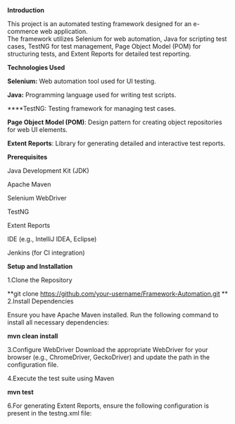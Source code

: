 **Introduction**

This project is an automated testing framework designed for an e-commerce web application.  
The framework utilizes Selenium for web automation, Java for scripting test cases, TestNG for test management, Page Object Model (POM) for structuring tests, and Extent Reports for detailed test reporting.

**Technologies Used**

**Selenium:** Web automation tool used for UI testing.

**Java:** Programming language used for writing test scripts.

****TestNG: Testing framework for managing test cases.

**Page Object Model (POM)**: Design pattern for creating object repositories for web UI elements.

**Extent Reports**: Library for generating detailed and interactive test reports.

**Prerequisites**

Java Development Kit (JDK)

Apache Maven

Selenium WebDriver

TestNG

Extent Reports

IDE (e.g., IntelliJ IDEA, Eclipse)

Jenkins (for CI integration)


**Setup and Installation**

1.Clone the Repository

**git clone https://github.com/your-username/Framework-Automation.git
**
2.Install Dependencies

Ensure you have Apache Maven installed. 
Run the following command to install all necessary dependencies:

**mvn clean install**

3.Configure WebDriver
Download the appropriate WebDriver for your browser (e.g., ChromeDriver, GeckoDriver) and update the path in the configuration file.

4.Execute the test suite using Maven

**mvn test**

6.For generating Extent Reports, ensure the following configuration is present in the testng.xml file:

**<listeners>
    <listener class-name="com.aventstack.extentreports.testng.listener.ExtentITestListenerAdapter"/>
</listeners>**

